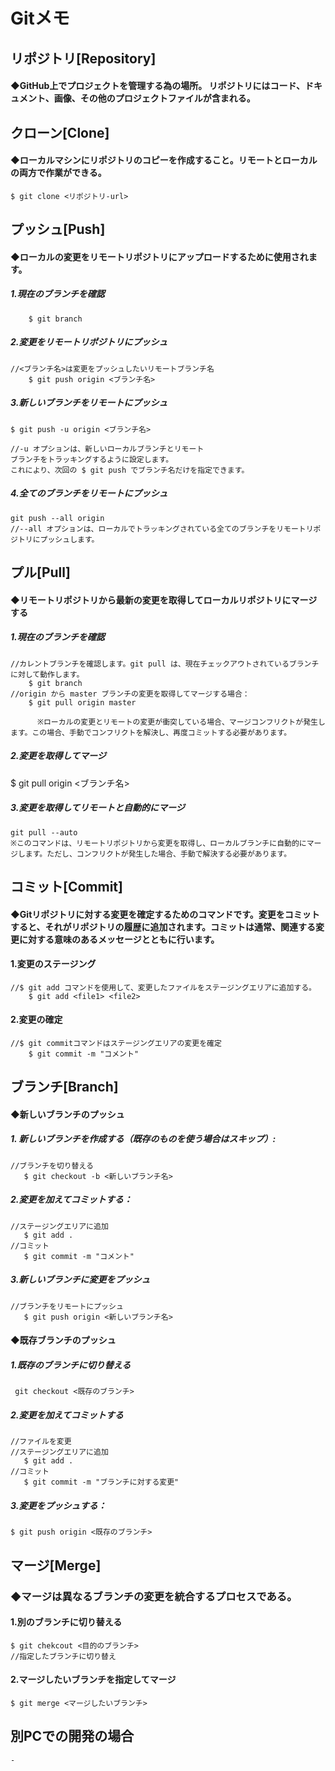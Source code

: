 # Gitメモ

## リポジトリ[Repository]
#### ◆GitHub上でプロジェクトを管理する為の場所。  リポジトリにはコード、ドキュメント、画像、その他のプロジェクトファイルが含まれる。  
## クローン[Clone]
#### ◆ローカルマシンにリポジトリのコピーを作成すること。リモートとローカルの両方で作業ができる。
    $ git clone <リポジトリ-url>



## プッシュ[Push] 
#### ◆ローカルの変更をリモートリポジトリにアップロードするために使用されます。  
##### 1.現在のブランチを確認  
        $ git branch

##### 2.変更をリモートリポジトリにプッシュ
    //<ブランチ名>は変更をプッシュしたいリモートブランチ名  
        $ git push origin <ブランチ名>  
##### 3.新しいブランチをリモートにプッシュ  
    $ git push -u origin <ブランチ名>

    //-u オプションは、新しいローカルブランチとリモート
    ブランチをトラッキングするように設定します。
    これにより、次回の $ git push でブランチ名だけを指定できます。

##### 4.全てのブランチをリモートにプッシュ  
    git push --all origin
    //--all オプションは、ローカルでトラッキングされている全てのブランチをリモートリポジトリにプッシュします。


## プル[Pull]  
####  ◆リモートリポジトリから最新の変更を取得してローカルリポジトリにマージする  
#####   1.現在のブランチを確認  
    //カレントブランチを確認します。git pull は、現在チェックアウトされているブランチに対して動作します。
        $ git branch
    //origin から master ブランチの変更を取得してマージする場合：
        $ git pull origin master
          
          ※ローカルの変更とリモートの変更が衝突している場合、マージコンフリクトが発生します。この場合、手動でコンフリクトを解決し、再度コミットする必要があります。

##### 2.変更を取得してマージ  
   $ git pull origin <ブランチ名>
    
##### 3.変更を取得してリモートと自動的にマージ    
    git pull --auto
    ※このコマンドは、リモートリポジトリから変更を取得し、ローカルブランチに自動的にマージします。ただし、コンフリクトが発生した場合、手動で解決する必要があります。  

  
## コミット[Commit]
#### ◆Gitリポジトリに対する変更を確定するためのコマンドです。変更をコミットすると、それがリポジトリの履歴に追加されます。コミットは通常、関連する変更に対する意味のあるメッセージとともに行います。

#### 1.変更のステージング
    //$ git add コマンドを使用して、変更したファイルをステージングエリアに追加する。
        $ git add <file1> <file2>

#### 2.変更の確定
    //$ git commitコマンドはステージングエリアの変更を確定
        $ git commit -m "コメント"

## ブランチ[Branch]

####  ◆新しいブランチのプッシュ
 ##### 1. 新しいブランチを作成する（既存のものを使う場合はスキップ）:
    //ブランチを切り替える
       $ git checkout -b <新しいブランチ名>

##### 2.変更を加えてコミットする：
    //ステージングエリアに追加
       $ git add .
    //コミット
       $ git commit -m "コメント" 
##### 3.新しいブランチに変更をプッシュ
    //ブランチをリモートにプッシュ
       $ git push origin <新しいブランチ名>

#### ◆既存ブランチのプッシュ
##### 1.既存のブランチに切り替える
     git checkout <既存のブランチ>  
##### 2.変更を加えてコミットする
    //ファイルを変更
    //ステージングエリアに追加
       $ git add .
    //コミット
       $ git commit -m "ブランチに対する変更"
##### 3.変更をプッシュする：
    $ git push origin <既存のブランチ>

## マージ[Merge]
### ◆マージは異なるブランチの変更を統合するプロセスである。
#### 1.別のブランチに切り替える
    $ git chekcout <目的のブランチ>
    //指定したブランチに切り替え
#### 2.マージしたいブランチを指定してマージ
    $ git merge <マージしたいブランチ>
## 別PCでの開発の場合
    - 
